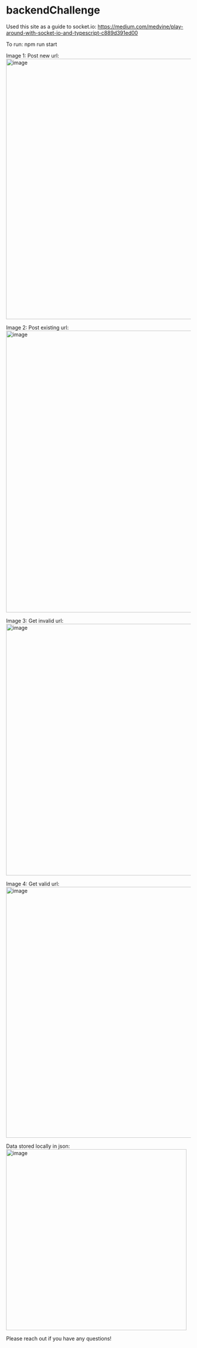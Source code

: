 # backendChallenge
Used this site as a guide to socket.io: https://medium.com/medvine/play-around-with-socket-io-and-typescript-c889d391ed00

To run:
npm run start

Image 1: Post new url:
<img width="708" alt="image" src="https://github.com/hpalz/backendChallenge/assets/30097564/4dd2eb36-75a9-4f92-af35-a4862b53892d">


Image 2: Post existing url:
<img width="766" alt="image" src="https://github.com/hpalz/backendChallenge/assets/30097564/9b3f6d46-07ba-4716-b676-5b15311af406">


Image 3: Get invalid url:
<img width="684" alt="image" src="https://github.com/hpalz/backendChallenge/assets/30097564/14a7970d-07da-4e04-9631-89e3890cdf71">


Image 4: Get valid url:
<img width="682" alt="image" src="https://github.com/hpalz/backendChallenge/assets/30097564/55ea3b83-52b6-46d0-9dda-3f4fafd9e8e0">

Data stored locally in json:
<img width="492" alt="image" src="https://github.com/hpalz/backendChallenge/assets/30097564/e519750c-bc99-444f-9977-f8ee032cad76">

Please reach out if you have any questions!
